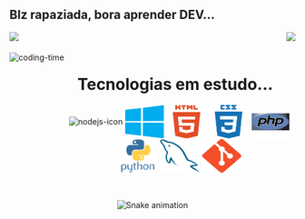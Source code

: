 
## Blz rapaziada, bora aprender DEV...

<div>
  <img height="150em" src="https://github-readme-stats.vercel.app/api?username=NeiPicoli&show_icons=true&theme=chartreuse-dark&include_all_commits=true&count_private=true"/>
  <img align="right" height="100em" src="https://github-readme-stats.vercel.app/api/top-langs/?username=NeiPicoli&layout=compact&langs_count=16&theme=chartreuse-dark"/>
</div>

<div  align="center"> 
<div style="display: inline_block"><br>
    <img align="left" height="250" alt="coding-time" src="code.gif">
    <h1 align="center">Tecnologias em estudo...</h1>
<img align="center" height="60" width="70" alt="nodejs-icon" src="https://cdn.jsdelivr.net/gh/devicons/devicon/icons/linux/linux-original.svg"/>
<img align="center" height="60" width="70" alt="nodejs-icon" src="https://github.com/devicons/devicon/blob/master/icons/windows8/windows8-original.svg"/>
<img align="center" height="60" width="70" alt="nodejs-icon" src="https://github.com/devicons/devicon/blob/master/icons/html5/html5-plain-wordmark.svg"/>
<img align="center" height="60" width="70" alt="nodejs-icon" src="https://github.com/devicons/devicon/blob/master/icons/css3/css3-plain-wordmark.svg"/>
<img align="center" height="60" width="70" alt="nodejs-icon" src="https://github.com/devicons/devicon/blob/master/icons/php/php-original.svg"/>
<img align="center" height="60" width="70" alt="nodejs-icon" src="https://github.com/devicons/devicon/blob/master/icons/python/python-original-wordmark.svg"/>
<img align="center" height="60" width="70" alt="nodejs-icon" src="https://github.com/devicons/devicon/blob/master/icons/mysql/mysql-original.svg"/>
<img align="center" height="60" width="70" alt="nodejs-icon" src="https://github.com/devicons/devicon/blob/master/icons/git/git-original.svg"/>
</div>






<br><br>
        ![Snake animation](https://github.com/NeiPicoli/NeiPicoli/blob/output/github-contribution-grid-snake.svg)
